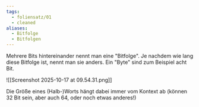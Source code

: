 ```yaml
---
tags:
  - foliensatz/01
  - cleaned
aliases:
  - Bitfolge
  - Bitfolgen
---
```

Mehrere Bits hintereinander nennt man eine "Bitfolge". Je nachdem wie lang diese Bitfolge ist, nennt man sie anders. Ein "Byte" sind zum Beispiel acht Bit.

![[Screenshot 2025-10-17 at 09.54.31.png]]

Die Größe eines (Halb-)Worts hängt dabei immer vom Kontext ab (können 32 Bit sein, aber auch 64, oder noch etwas anderes!)


